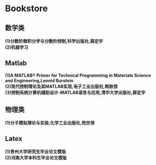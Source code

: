 <h1>Bookstore</h>
  
<h2>数学类</h>
  <h4>
      (1)分数阶微积分学与分数阶控制,科学出版社,薛定宇<br>
      (2)机器学习
  </h>




<h2>Matlab</h>
  <h4>
      (1)A MATLAB® Primer for Technical Programming in Materials Science and Engineering,Leonid Burstein
    <br>
      (2)现代控制理论及其MATLAB实现,电子工业出版社,韩致信
    <br>
      (3)控制系统计算机辅助设计-MATLAB语言与应用,清华大学出版社,薛定宇
  </h>
  
  
 
 <h2>物理类</h>
  <h4>
      (1)分子模拟理论与实验,化学工业出版社,苑世领
  </h>
  
  
  
 <h2>Latex</h>
  <h4>
      (1)贵州大学研究生毕业论文模版<br>
      (2)河南大学本科生毕业论文模版
  </h>
  
  
  
  
  
  
  
